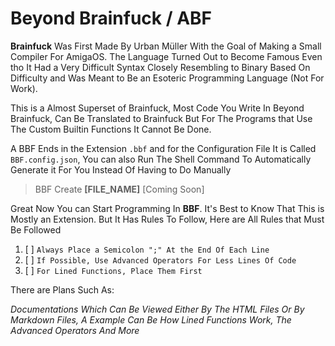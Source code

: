 # Beyond Brainfuck / ABF

**Brainfuck** Was First Made By Urban Müller With the Goal of Making a Small Compiler For AmigaOS. 
The Language Turned Out to Become Famous Even tho It Had a Very Difficult Syntax Closely Resembling to 
Binary Based On Difficulty and Was Meant to Be an Esoteric Programming Language (Not For Work).

This is a Almost Superset of Brainfuck, Most Code You Write In Beyond Brainfuck, Can Be Translated to
Brainfuck But For The Programs that Use The Custom Builtin Functions It Cannot Be Done.  

A BBF Ends in the Extension `.bbf` and for the Configuration File It is Called `BBF.config.json`,
You can also Run The Shell Command To Automatically Generate it For You Instead Of Having to Do Manually

> BBF Create **[FILE_NAME]**  [Coming Soon]

Great Now You can Start Programming In **BBF**. It's Best to Know That This is Mostly an Extension.
But It Has Rules To Follow, Here are All Rules that Must Be Followed

1. [ ] `Always Place a Semicolon ";" At the End Of Each Line`
2. [ ] `If Possible, Use Advanced Operators For Less Lines Of Code`
3. [ ] `For Lined Functions, Place Them First`


There are Plans Such As:

*Documentations Which Can Be Viewed Either By The HTML Files Or By Markdown Files, A Example Can Be How 
Lined Functions Work, The Advanced Operators And More*
